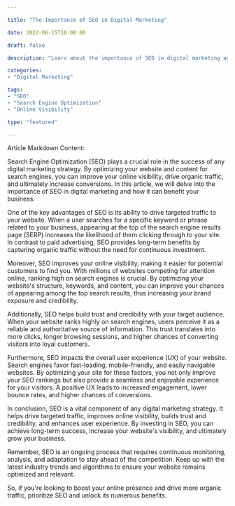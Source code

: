 ```yaml
---

title: "The Importance of SEO in Digital Marketing"

date: 2022-06-15T10:00:00

draft: false

description: "Learn about the importance of SEO in digital marketing and how it can drive traffic and boost your online visibility."

categories:
- "Digital Marketing"

tags:
- "SEO"
- "Search Engine Optimization"
- "Online Visibility"

type: "featured"

---
```


Article Markdown Content:

Search Engine Optimization (SEO) plays a crucial role in the success of any digital marketing strategy. By optimizing your website and content for search engines, you can improve your online visibility, drive organic traffic, and ultimately increase conversions. In this article, we will delve into the importance of SEO in digital marketing and how it can benefit your business.

One of the key advantages of SEO is its ability to drive targeted traffic to your website. When a user searches for a specific keyword or phrase related to your business, appearing at the top of the search engine results page (SERP) increases the likelihood of them clicking through to your site. In contrast to paid advertising, SEO provides long-term benefits by capturing organic traffic without the need for continuous investment.

Moreover, SEO improves your online visibility, making it easier for potential customers to find you. With millions of websites competing for attention online, ranking high on search engines is crucial. By optimizing your website's structure, keywords, and content, you can improve your chances of appearing among the top search results, thus increasing your brand exposure and credibility.

Additionally, SEO helps build trust and credibility with your target audience. When your website ranks highly on search engines, users perceive it as a reliable and authoritative source of information. This trust translates into more clicks, longer browsing sessions, and higher chances of converting visitors into loyal customers.

Furthermore, SEO impacts the overall user experience (UX) of your website. Search engines favor fast-loading, mobile-friendly, and easily navigable websites. By optimizing your site for these factors, you not only improve your SEO rankings but also provide a seamless and enjoyable experience for your visitors. A positive UX leads to increased engagement, lower bounce rates, and higher chances of conversions.

In conclusion, SEO is a vital component of any digital marketing strategy. It helps drive targeted traffic, improves online visibility, builds trust and credibility, and enhances user experience. By investing in SEO, you can achieve long-term success, increase your website's visibility, and ultimately grow your business.

Remember, SEO is an ongoing process that requires continuous monitoring, analysis, and adaptation to stay ahead of the competition. Keep up with the latest industry trends and algorithms to ensure your website remains optimized and relevant.

So, if you're looking to boost your online presence and drive more organic traffic, prioritize SEO and unlock its numerous benefits.


